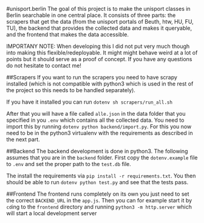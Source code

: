 #unisport.berlin
The goal of this project is to make the unisport classes in Berlin searchable in one central place.
It consists of three parts: the scrapers that get the data (from the unisport portals of Beuth, htw, HU, FU, TU), the backend that provides the collected data and makes it queryable, and the frontend that makes the data accessible.

IMPORTANY NOTE: When developing this I did not put very much though into making this flexible/redeployable. It might might behave weird at a lot of points but it should serve as a proof of concept. If you have any questions do not hesitate to contact me!

##Scrapers
If you want to run the scrapers you need to have scrapy installed (which is not compatible with python3 which is 
used in the rest of the project so this needs to be handled separately).

If you have it installed you can run `dotenv sh scrapers/run_all.sh`

After that you will have a file called `alle.json` in the data folder that you specified in you `.env` which contains all
the collected data. You need to import this by running `dotenv python backend/import.py`. For this you now need to be in the python3 virtualenv with the requirements as described in the next part.


##Backend
The backend development is done in python3.
The following assumes that you are in the `backend` folder.
First copy the `dotenv.example` file to `.env` and set the proper path to the `test.db` file.

The install the requirements via `pip install -r requirements.txt`. You then should be able to run `dotenv python test.py` and see that the tests pass.

##Frontend
The frontend runs completely on its own you just need to set the correct `BACKEND_URL` in the `app.js`.
Then you can for example start it by `cd`ing to the `frontend` directory and running `python3 -m http.server` which will start a local development server
